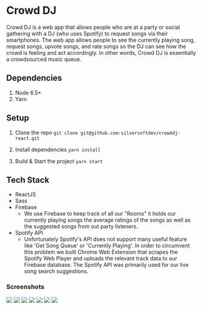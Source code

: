 # Crowd DJ

Crowd DJ is a web app that allows people who are at a party or social gathering with a DJ (who uses Spotify) to request songs via their smartphones. The web app allows people to see the currently playing song, request songs, upvote songs, and rate songs so the DJ can see how the crowd is feeling and act accordingly. In other words, Crowd DJ is essentially a crowdsourced music queue.


## Dependencies
1. Node 6.5+
2. Yarn

## Setup
1. Clone the repo
```git clone git@github.com:silversoftdev/crowddj-react.git```

2. Install dependencies
```yarn install```

3. Build & Start the project
```yarn start```

## Tech Stack
- ReactJS
- Sass
- Firebase
  * We use Firebase to keep track of all our "Rooms" it holds our currently playing songs the average ratings of the songs as well as the suggested songs from out party listeners.
- Spotify API
  * Unfortunately Spotify's API does not support many useful feature like 'Get Song Queue' or 'Currently Playing'. In order to circumvent this problem we built Chrome Web Extension that scrapes the Spotify Web Player and uploads the relevant track data to our Firebase database. The Spotify API was primarily used for our live song search suggestions.

### Screenshots
![](./public/screenshots/1.png)
![](./public/screenshots/2.png)
![](./public/screenshots/3.png)
![](./public/screenshots/4.png)
![](./public/screenshots/5.png)
![](./public/screenshots/6.png)
![](./public/screenshots/7.png)
